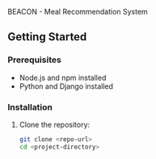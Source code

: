 BEACON - Meal Recommendation System



## Getting Started

### Prerequisites
- Node.js and npm installed
- Python and Django installed

### Installation

1. Clone the repository:
   ```bash
   git clone <repo-url>
   cd <project-directory>
